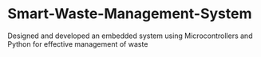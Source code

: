 # Smart-Waste-Management-System
Designed and developed an embedded system using Microcontrollers and Python for effective management of waste

